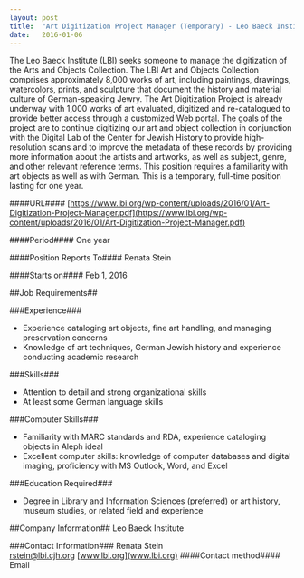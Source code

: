 ```yaml
---
layout: post
title:  "Art Digitization Project Manager (Temporary) - Leo Baeck Institute"
date:   2016-01-06
---
```

The Leo Baeck Institute (LBI) seeks someone to manage the digitization of the Arts and Objects Collection.  The LBI Art and Objects Collection comprises approximately 8,000 works of art, including paintings, drawings, watercolors, prints, and sculpture that document the history and material culture of German-speaking Jewry.  The Art Digitization Project is already underway with 1,000 works of art evaluated, digitized and re-catalogued to provide better access through a customized Web portal.  The goals of the project are to continue digitizing our art and object collection in conjunction with the Digital Lab of the Center for Jewish History to provide high-resolution scans and to improve the metadata of these records by providing more information about the artists and artworks, as well as subject, genre, and other relevant reference terms. This position requires a familiarity with art objects as well as with German.  This is a temporary, full-time position lasting for one year.

####URL####
[https://www.lbi.org/wp-content/uploads/2016/01/Art-Digitization-Project-Manager.pdf](https://www.lbi.org/wp-content/uploads/2016/01/Art-Digitization-Project-Manager.pdf) 

####Period####
One year  

####Position Reports To####
Renata Stein  

####Starts on####
Feb 1, 2016

##Job Requirements##

###Experience###
* Experience cataloging art objects, fine art handling, and managing preservation concerns
* Knowledge of art techniques, German Jewish history and experience conducting academic 
research

###Skills###
* Attention to detail and strong organizational skills
* At least some German language skills

###Computer Skills###
* Familiarity with MARC standards and RDA, experience cataloging objects in Aleph ideal
* Excellent computer skills: knowledge of computer databases and digital imaging, proficiency with MS Outlook, Word, and Excel

###Education Required###
* Degree in Library and Information Sciences (preferred) or art history, museum studies, or 
related field and experience

##Company Information##
Leo Baeck Institute

###Contact Information###
Renata Stein  
[rstein@lbi.cjh.org](mailto:rstein@lbi.cjh.org)
[www.lbi.org](www.lbi.org)
####Contact method####
Email
